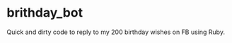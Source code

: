 brithday_bot
============

Quick and dirty code to reply to my 200 birthday wishes on FB using Ruby.
